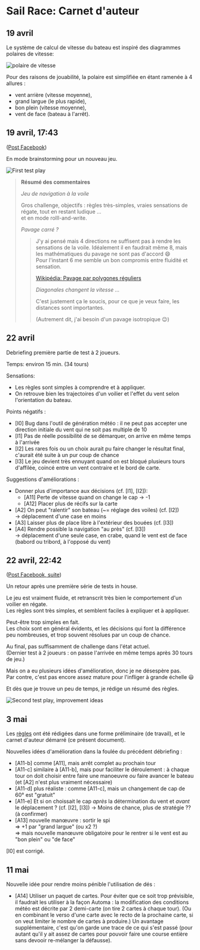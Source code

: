 Sail Race: Carnet d'auteur
==========================

19 avril
--------

Le système de calcul de vitesse du bateau est inspiré des diagrammes polaires de vitesse:

![polaire de vitesse](./examples/polar_diagram_class40.jpg "polaire de vitesse")

Pour des raisons de jouabilité, la polaire est simplifiée en étant ramenée à 4 allures :

- vent arrière (vitesse moyenne),
- grand largue (le plus rapide),
- bon plein (vitesse moyenne),
- vent de face (bateau à l'arrêt).

19 avril, 17:43
---------------

([Post Facebook](https://www.facebook.com/photo?fbid=10222257038792570))

En mode brainstorming pour un nouveau jeu.

![First test play](./photos/IMG_20200419_172809.jpg "First test play")

> **Résumé des commentaires**
>
> _Jeu de navigation à la voile_
>
> Gros challenge, objectifs : règles très-simples, vraies sensations de régate, tout en restant ludique ...  
> et en mode rolll-and-write.
>
> _Pavage carré ?_
>
>> J'y ai pensé mais 4 directions ne suffisent pas à rendre les sensations de la voile.
>> Idéalement il en faudrait même 8, mais les mathématiques du pavage ne sont pas d'accord 😄  
>> Pour l'instant 6 me semble un bon compromis entre fluidité et sensation.
>>
>> [Wikipédia: Pavage par polygones réguliers](https://fr.wikipedia.org/wiki/Pavage_par_des_polygones_r%C3%A9guliers)
>>
>> _Diagonales changent la vitesse ..._
>>
>> C'est justement ça le soucis, pour ce que je veux faire, les distances sont importantes.
>>
>> (Autrement dit, j'ai besoin d'un pavage isotropique 😉)

22 avril
--------

Debriefing première partie de test à 2 joueurs.

Temps: environ 15 min. (34 tours)

Sensations:

- Les règles sont simples à comprendre et à appliquer.
- On retrouve bien les trajectoires d'un voilier et l'effet du vent selon l'orientation du bateau.

Points négatifs :

- [I0] Bug dans l'outil de génération météo :
  il ne peut pas accepter une direction initiale du vent qui ne soit pas multiple de 10
- [I1] Pas de réelle possibilité de se démarquer, on arrive en même temps à l'arrivée
- [I2] Les rares fois ou un choix aurait pu faire changer le résultat final,
  c'aurait été suite à un pur coup de chance
- [I3] Le jeu devient très ennuyant quand on est bloqué plusieurs tours d'affilée,
  coincé entre un vent contraire et le bord de carte.

Suggestions d'améliorations :

- Donner plus d'importance aux décisions (cf. [I1], [I2]):
    - [A11] Perte de vitesse quand on change le cap &rarr; -1
    - [A12] Placer plus de récifs sur la carte
- [A2] On peut "ralentir" son bateau (~= réglage des voiles) (cf. [I2])  
  &rarr; déplacement d'une case en moins
- [A3] Laisser plus de place libre à l'extérieur des bouées (cf. [I3])
- [A4] Rendre possible la navigation "au près" (cf. [I3])  
  &rarr; déplacement d'une seule case, en crabe,
  quand le vent est de face (babord ou tribord, à l'opposé du vent)

22 avril, 22:42
---------------

([Post Facebook, suite](https://www.facebook.com/groups/auteursdejeux/?post_id=3237059009661472&comment_id=3244587412241965))

Un retour après une première série de tests in house.

Le jeu est vraiment fluide, et retranscrit très bien le comportement d'un voilier en régate.  
Les règles sont très simples, et semblent faciles à expliquer et à appliquer.

Peut-être trop simples en fait.  
Les choix sont en général évidents, et les décisions qui font la différence peu nombreuses,
et trop souvent résolues par un coup de chance.

Au final, pas suffisamment de challenge dans l'état actuel.  
(Dernier test à 2 joueurs : on passe l'arrivée en même temps après 30 tours de jeu.)

Mais on a eu plusieurs idées d'amélioration, donc je ne désespère pas.  
Par contre, c'est pas encore assez mature pour l'infliger à grande échelle 😃  

Et dès que je trouve un peu de temps, je rédige un résumé des règles.

![Second test play, improvement ideas](./photos/IMG_20200422_224503.jpg "Second test play, improvement ideas")

3 mai
-----

Les [règles](./RULES.md) ont été rédigées dans une forme préliminaire (de travail),
et le carnet d'auteur démarré (ce présent document).

Nouvelles idées d'amélioration dans la foulée du précédent débriefing :

- [A11-b] comme [A11], mais arrêt complet au prochain tour
- [A11-c] similaire à [A11-b], mais pour faciliter le déroulement :
  à chaque tour on doit choisir entre faire une manoeuvre
  _ou_ faire avancer le bateau (et [A2] n'est plus vraiment nécessaire)
- [A11-d] plus réaliste : comme [A11-c], mais un changement de cap de 60° est "gratuit"
- [A11-e] Et si on choissait le cap _après_ la détermination du vent et _avant_ le déplacement ?
  (cf. [I2], [I3]) &rarr; Moins de chance, plus de stratégie ?? (à confirmer)
- [A13] nouvelle manœuvre : sortir le spi  
   &rArr; +1 par "grand largue" (ou x2 ?)  
   &rArr; mais nouvelle manœuvre obligatoire pour le rentrer si le vent est au "bon plein" ou "de face"

[I0] est corrigé.

11 mai
------

Nouvelle idée pour rendre moins pénible l'utilisation de dés :

- [A14] Utiliser un paquet de cartes.
  Pour éviter que ce soit trop prévisible, il faudrait les utiliser à la façon Automa :
  la modification des conditions météo est décrite par 2 demi-carte
  (on tire 2 cartes à chaque tour).
  (Ou en combinant le verso d'une carte avec le recto de la prochaine carte,
  si on veut limiter le nombre de cartes à produire.)
  Un avantage supplémentaire, c'est qu'on garde une trace de ce qui s'est passé
  (pour autant qu'il y ait assez de cartes pour pouvoir faire une course
  entière sans devooir re-mélanger la défausse).

